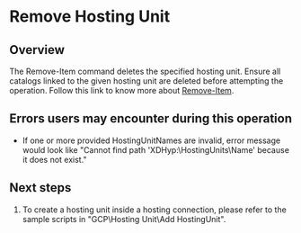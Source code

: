 # Remove Hosting Unit
## Overview
The Remove-Item command deletes the specified hosting unit. Ensure all catalogs linked to the given hosting unit are deleted before attempting the operation.
Follow this link to know more about [Remove-Item](https://developer-docs.citrix.com/en-us/citrix-virtual-apps-desktops-sdk/current-release/HostService/about_HypHostSnapIn.html).

## Errors users may encounter during this operation
* If one or more provided HostingUnitNames are invalid, error message would look like "Cannot find path 'XDHyp:\HostingUnits\Name' because it does not exist."

## Next steps
1. To create a hosting unit inside a hosting connection, please refer to the sample scripts in "GCP\Hosting Unit\Add HostingUnit".